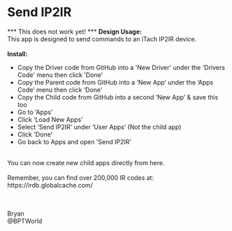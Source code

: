 # Send IP2IR
***  This does not work yet!  ***
<b>Design Usage:</b><br>
This app is designed to send commands to an iTach IP2IR device.<br><br>
<b>Install:</b><br>
* Copy the Driver code from GitHub into a 'New Driver' under the 'Drivers Code' menu then click 'Done'
* Copy the Parent code from GitHub into a ‘New App’ under the ‘Apps Code’ menu then click ‘Done’
* Copy the Child code from GitHub into a second ‘New App’ & save this too
* Go to ‘Apps’
* Click ‘Load New Apps’
* Select ‘Send IP2IR’ under ‘User Apps’ (Not the child app)
* Click 'Done'
* Go back to Apps and open 'Send IP2IR'
<br>
You can now create new child apps directly from here.<br><br>
Remember, you can find over 200,000 IR codes at: https://irdb.globalcache.com/

<br><br>
Bryan<br>
@BPTWorld
